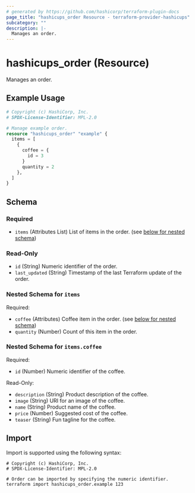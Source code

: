 ```yaml
---
# generated by https://github.com/hashicorp/terraform-plugin-docs
page_title: "hashicups_order Resource - terraform-provider-hashicups"
subcategory: ""
description: |-
  Manages an order.
---
```


# hashicups_order (Resource)

Manages an order.

## Example Usage

```terraform
# Copyright (c) HashiCorp, Inc.
# SPDX-License-Identifier: MPL-2.0

# Manage example order.
resource "hashicups_order" "example" {
  items = [
    {
      coffee = {
        id = 3
      }
      quantity = 2
    },
  ]
}
```

<!-- schema generated by tfplugindocs -->
## Schema

### Required

- `items` (Attributes List) List of items in the order. (see [below for nested schema](#nestedatt--items))

### Read-Only

- `id` (String) Numeric identifier of the order.
- `last_updated` (String) Timestamp of the last Terraform update of the order.

<a id="nestedatt--items"></a>
### Nested Schema for `items`

Required:

- `coffee` (Attributes) Coffee item in the order. (see [below for nested schema](#nestedatt--items--coffee))
- `quantity` (Number) Count of this item in the order.

<a id="nestedatt--items--coffee"></a>
### Nested Schema for `items.coffee`

Required:

- `id` (Number) Numeric identifier of the coffee.

Read-Only:

- `description` (String) Product description of the coffee.
- `image` (String) URI for an image of the coffee.
- `name` (String) Product name of the coffee.
- `price` (Number) Suggested cost of the coffee.
- `teaser` (String) Fun tagline for the coffee.

## Import

Import is supported using the following syntax:

```shell
# Copyright (c) HashiCorp, Inc.
# SPDX-License-Identifier: MPL-2.0

# Order can be imported by specifying the numeric identifier.
terraform import hashicups_order.example 123
```
